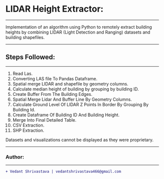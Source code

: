 # LIDAR Height Extractor:
____________________________________________________________________________________________________________________________________
Implementation of an algorithm using Python to remotely extract building heights by combining LIDAR (Light Detection and Ranging) datasets and building shapefiles.
____________________________________________________________________________________________________________________________________
## Steps Followed:
____________________________________________________________________________________________________________________________________
1. Read Las.
2. Converting LAS file To Pandas Dataframe.
3. Spatial merge LIDAR and shapefile by geometry columns.
4. Calculate median height of building by grouping by building ID.
5. Create Buffer From The Building Edges.
6. Spatial Merge Lidar And Buffer Line By Geometry Columns.
7. Calculate Ground Level Of LIDAR Z Points In Border By Grouping By Building Id.
8. Create Dataframe Of Building ID And Building Height.
9. Merge Into Final Detailed Table.
10. CSV Extraction.
11. SHP Extraction.

Datasets and visualizations cannot be displayed as they were proprietary.
____________________________________________________________________________________________________________________________________
### Author:
----------------------------------
```diff
+ Vedant Shrivastava | vedantshrivastava466@gmail.com
````
